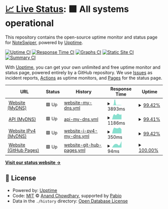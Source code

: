 # [📈 Live Status](https://NoteSwiper.github.io/uptime): <!--live status--> **🟩 All systems operational**

This repository contains the open-source uptime monitor and status page for [NoteSwiper](https://noteswiper.github.io), powered by [Upptime](https://github.com/upptime/upptime).

[![Uptime CI](https://github.com/NoteSwiper/uptime/workflows/Uptime%20CI/badge.svg)](https://github.com/NoteSwiper/uptime/actions?query=workflow%3A%22Uptime+CI%22)
[![Response Time CI](https://github.com/NoteSwiper/uptime/workflows/Response%20Time%20CI/badge.svg)](https://github.com/NoteSwiper/uptime/actions?query=workflow%3A%22Response+Time+CI%22)
[![Graphs CI](https://github.com/NoteSwiper/uptime/workflows/Graphs%20CI/badge.svg)](https://github.com/NoteSwiper/uptime/actions?query=workflow%3A%22Graphs+CI%22)
[![Static Site CI](https://github.com/NoteSwiper/uptime/workflows/Static%20Site%20CI/badge.svg)](https://github.com/NoteSwiper/uptime/actions?query=workflow%3A%22Static+Site+CI%22)
[![Summary CI](https://github.com/NoteSwiper/uptime/workflows/Summary%20CI/badge.svg)](https://github.com/NoteSwiper/uptime/actions?query=workflow%3A%22Summary+CI%22)

With [Upptime](https://upptime.js.org), you can get your own unlimited and free uptime monitor and status page, powered entirely by a GitHub repository. We use [Issues](https://github.com/NoteSwiper/uptime/issues) as incident reports, [Actions](https://github.com/NoteSwiper/uptime/actions) as uptime monitors, and [Pages](https://NoteSwiper.github.io/uptime) for the status page.

<!--start: status pages-->
<!-- This summary is generated by Upptime (https://github.com/upptime/upptime) -->
<!-- Do not edit this manually, your changes will be overwritten -->
<!-- prettier-ignore -->
| URL | Status | History | Response Time | Uptime |
| --- | ------ | ------- | ------------- | ------ |
| <img alt="" src="https://icons.duckduckgo.com/ip3/noteswiper.mydns.jp.ico" height="13"> [Website (MyDNS)](https://noteswiper.mydns.jp) | 🟩 Up | [website-my-dns.yml](https://github.com/NoteSwiper/uptime/commits/HEAD/history/website-my-dns.yml) | <details><summary><img alt="Response time graph" src="./graphs/website-my-dns/response-time-week.png" height="20"> 3893ms</summary><br><a href="https://NoteSwiper.github.io/uptime/history/website-my-dns"><img alt="Response time 3893" src="https://img.shields.io/endpoint?url=https%3A%2F%2Fraw.githubusercontent.com%2FNoteSwiper%2Fuptime%2FHEAD%2Fapi%2Fwebsite-my-dns%2Fresponse-time.json"></a><br><a href="https://NoteSwiper.github.io/uptime/history/website-my-dns"><img alt="24-hour response time 1427" src="https://img.shields.io/endpoint?url=https%3A%2F%2Fraw.githubusercontent.com%2FNoteSwiper%2Fuptime%2FHEAD%2Fapi%2Fwebsite-my-dns%2Fresponse-time-day.json"></a><br><a href="https://NoteSwiper.github.io/uptime/history/website-my-dns"><img alt="7-day response time 3893" src="https://img.shields.io/endpoint?url=https%3A%2F%2Fraw.githubusercontent.com%2FNoteSwiper%2Fuptime%2FHEAD%2Fapi%2Fwebsite-my-dns%2Fresponse-time-week.json"></a><br><a href="https://NoteSwiper.github.io/uptime/history/website-my-dns"><img alt="30-day response time 3893" src="https://img.shields.io/endpoint?url=https%3A%2F%2Fraw.githubusercontent.com%2FNoteSwiper%2Fuptime%2FHEAD%2Fapi%2Fwebsite-my-dns%2Fresponse-time-month.json"></a><br><a href="https://NoteSwiper.github.io/uptime/history/website-my-dns"><img alt="1-year response time 3893" src="https://img.shields.io/endpoint?url=https%3A%2F%2Fraw.githubusercontent.com%2FNoteSwiper%2Fuptime%2FHEAD%2Fapi%2Fwebsite-my-dns%2Fresponse-time-year.json"></a></details> | <details><summary><a href="https://NoteSwiper.github.io/uptime/history/website-my-dns">99.42%</a></summary><a href="https://NoteSwiper.github.io/uptime/history/website-my-dns"><img alt="All-time uptime 99.42%" src="https://img.shields.io/endpoint?url=https%3A%2F%2Fraw.githubusercontent.com%2FNoteSwiper%2Fuptime%2FHEAD%2Fapi%2Fwebsite-my-dns%2Fuptime.json"></a><br><a href="https://NoteSwiper.github.io/uptime/history/website-my-dns"><img alt="24-hour uptime 98.12%" src="https://img.shields.io/endpoint?url=https%3A%2F%2Fraw.githubusercontent.com%2FNoteSwiper%2Fuptime%2FHEAD%2Fapi%2Fwebsite-my-dns%2Fuptime-day.json"></a><br><a href="https://NoteSwiper.github.io/uptime/history/website-my-dns"><img alt="7-day uptime 99.42%" src="https://img.shields.io/endpoint?url=https%3A%2F%2Fraw.githubusercontent.com%2FNoteSwiper%2Fuptime%2FHEAD%2Fapi%2Fwebsite-my-dns%2Fuptime-week.json"></a><br><a href="https://NoteSwiper.github.io/uptime/history/website-my-dns"><img alt="30-day uptime 99.42%" src="https://img.shields.io/endpoint?url=https%3A%2F%2Fraw.githubusercontent.com%2FNoteSwiper%2Fuptime%2FHEAD%2Fapi%2Fwebsite-my-dns%2Fuptime-month.json"></a><br><a href="https://NoteSwiper.github.io/uptime/history/website-my-dns"><img alt="1-year uptime 99.42%" src="https://img.shields.io/endpoint?url=https%3A%2F%2Fraw.githubusercontent.com%2FNoteSwiper%2Fuptime%2FHEAD%2Fapi%2Fwebsite-my-dns%2Fuptime-year.json"></a></details>
| <img alt="" src="https://icons.duckduckgo.com/ip3/api.noteswiper.mydns.jp.ico" height="13"> [API (MyDNS)](https://api.noteswiper.mydns.jp) | 🟩 Up | [api-my-dns.yml](https://github.com/NoteSwiper/uptime/commits/HEAD/history/api-my-dns.yml) | <details><summary><img alt="Response time graph" src="./graphs/api-my-dns/response-time-week.png" height="20"> 1186ms</summary><br><a href="https://NoteSwiper.github.io/uptime/history/api-my-dns"><img alt="Response time 1186" src="https://img.shields.io/endpoint?url=https%3A%2F%2Fraw.githubusercontent.com%2FNoteSwiper%2Fuptime%2FHEAD%2Fapi%2Fapi-my-dns%2Fresponse-time.json"></a><br><a href="https://NoteSwiper.github.io/uptime/history/api-my-dns"><img alt="24-hour response time 1142" src="https://img.shields.io/endpoint?url=https%3A%2F%2Fraw.githubusercontent.com%2FNoteSwiper%2Fuptime%2FHEAD%2Fapi%2Fapi-my-dns%2Fresponse-time-day.json"></a><br><a href="https://NoteSwiper.github.io/uptime/history/api-my-dns"><img alt="7-day response time 1186" src="https://img.shields.io/endpoint?url=https%3A%2F%2Fraw.githubusercontent.com%2FNoteSwiper%2Fuptime%2FHEAD%2Fapi%2Fapi-my-dns%2Fresponse-time-week.json"></a><br><a href="https://NoteSwiper.github.io/uptime/history/api-my-dns"><img alt="30-day response time 1186" src="https://img.shields.io/endpoint?url=https%3A%2F%2Fraw.githubusercontent.com%2FNoteSwiper%2Fuptime%2FHEAD%2Fapi%2Fapi-my-dns%2Fresponse-time-month.json"></a><br><a href="https://NoteSwiper.github.io/uptime/history/api-my-dns"><img alt="1-year response time 1186" src="https://img.shields.io/endpoint?url=https%3A%2F%2Fraw.githubusercontent.com%2FNoteSwiper%2Fuptime%2FHEAD%2Fapi%2Fapi-my-dns%2Fresponse-time-year.json"></a></details> | <details><summary><a href="https://NoteSwiper.github.io/uptime/history/api-my-dns">99.41%</a></summary><a href="https://NoteSwiper.github.io/uptime/history/api-my-dns"><img alt="All-time uptime 99.41%" src="https://img.shields.io/endpoint?url=https%3A%2F%2Fraw.githubusercontent.com%2FNoteSwiper%2Fuptime%2FHEAD%2Fapi%2Fapi-my-dns%2Fuptime.json"></a><br><a href="https://NoteSwiper.github.io/uptime/history/api-my-dns"><img alt="24-hour uptime 98.08%" src="https://img.shields.io/endpoint?url=https%3A%2F%2Fraw.githubusercontent.com%2FNoteSwiper%2Fuptime%2FHEAD%2Fapi%2Fapi-my-dns%2Fuptime-day.json"></a><br><a href="https://NoteSwiper.github.io/uptime/history/api-my-dns"><img alt="7-day uptime 99.41%" src="https://img.shields.io/endpoint?url=https%3A%2F%2Fraw.githubusercontent.com%2FNoteSwiper%2Fuptime%2FHEAD%2Fapi%2Fapi-my-dns%2Fuptime-week.json"></a><br><a href="https://NoteSwiper.github.io/uptime/history/api-my-dns"><img alt="30-day uptime 99.41%" src="https://img.shields.io/endpoint?url=https%3A%2F%2Fraw.githubusercontent.com%2FNoteSwiper%2Fuptime%2FHEAD%2Fapi%2Fapi-my-dns%2Fuptime-month.json"></a><br><a href="https://NoteSwiper.github.io/uptime/history/api-my-dns"><img alt="1-year uptime 99.41%" src="https://img.shields.io/endpoint?url=https%3A%2F%2Fraw.githubusercontent.com%2FNoteSwiper%2Fuptime%2FHEAD%2Fapi%2Fapi-my-dns%2Fuptime-year.json"></a></details>
| <img alt="" src="https://icons.duckduckgo.com/ip3/noteswiper.mydns.jp.ico" height="13"> [Website IPv4 (MyDNS)](https://noteswiper.mydns.jp) | 🟩 Up | [website-i-pv4-my-dns.yml](https://github.com/NoteSwiper/uptime/commits/HEAD/history/website-i-pv4-my-dns.yml) | <details><summary><img alt="Response time graph" src="./graphs/website-i-pv4-my-dns/response-time-week.png" height="20"> 350ms</summary><br><a href="https://NoteSwiper.github.io/uptime/history/website-i-pv4-my-dns"><img alt="Response time 350" src="https://img.shields.io/endpoint?url=https%3A%2F%2Fraw.githubusercontent.com%2FNoteSwiper%2Fuptime%2FHEAD%2Fapi%2Fwebsite-i-pv4-my-dns%2Fresponse-time.json"></a><br><a href="https://NoteSwiper.github.io/uptime/history/website-i-pv4-my-dns"><img alt="24-hour response time 529" src="https://img.shields.io/endpoint?url=https%3A%2F%2Fraw.githubusercontent.com%2FNoteSwiper%2Fuptime%2FHEAD%2Fapi%2Fwebsite-i-pv4-my-dns%2Fresponse-time-day.json"></a><br><a href="https://NoteSwiper.github.io/uptime/history/website-i-pv4-my-dns"><img alt="7-day response time 350" src="https://img.shields.io/endpoint?url=https%3A%2F%2Fraw.githubusercontent.com%2FNoteSwiper%2Fuptime%2FHEAD%2Fapi%2Fwebsite-i-pv4-my-dns%2Fresponse-time-week.json"></a><br><a href="https://NoteSwiper.github.io/uptime/history/website-i-pv4-my-dns"><img alt="30-day response time 350" src="https://img.shields.io/endpoint?url=https%3A%2F%2Fraw.githubusercontent.com%2FNoteSwiper%2Fuptime%2FHEAD%2Fapi%2Fwebsite-i-pv4-my-dns%2Fresponse-time-month.json"></a><br><a href="https://NoteSwiper.github.io/uptime/history/website-i-pv4-my-dns"><img alt="1-year response time 350" src="https://img.shields.io/endpoint?url=https%3A%2F%2Fraw.githubusercontent.com%2FNoteSwiper%2Fuptime%2FHEAD%2Fapi%2Fwebsite-i-pv4-my-dns%2Fresponse-time-year.json"></a></details> | <details><summary><a href="https://NoteSwiper.github.io/uptime/history/website-i-pv4-my-dns">99.42%</a></summary><a href="https://NoteSwiper.github.io/uptime/history/website-i-pv4-my-dns"><img alt="All-time uptime 99.42%" src="https://img.shields.io/endpoint?url=https%3A%2F%2Fraw.githubusercontent.com%2FNoteSwiper%2Fuptime%2FHEAD%2Fapi%2Fwebsite-i-pv4-my-dns%2Fuptime.json"></a><br><a href="https://NoteSwiper.github.io/uptime/history/website-i-pv4-my-dns"><img alt="24-hour uptime 98.11%" src="https://img.shields.io/endpoint?url=https%3A%2F%2Fraw.githubusercontent.com%2FNoteSwiper%2Fuptime%2FHEAD%2Fapi%2Fwebsite-i-pv4-my-dns%2Fuptime-day.json"></a><br><a href="https://NoteSwiper.github.io/uptime/history/website-i-pv4-my-dns"><img alt="7-day uptime 99.42%" src="https://img.shields.io/endpoint?url=https%3A%2F%2Fraw.githubusercontent.com%2FNoteSwiper%2Fuptime%2FHEAD%2Fapi%2Fwebsite-i-pv4-my-dns%2Fuptime-week.json"></a><br><a href="https://NoteSwiper.github.io/uptime/history/website-i-pv4-my-dns"><img alt="30-day uptime 99.42%" src="https://img.shields.io/endpoint?url=https%3A%2F%2Fraw.githubusercontent.com%2FNoteSwiper%2Fuptime%2FHEAD%2Fapi%2Fwebsite-i-pv4-my-dns%2Fuptime-month.json"></a><br><a href="https://NoteSwiper.github.io/uptime/history/website-i-pv4-my-dns"><img alt="1-year uptime 99.42%" src="https://img.shields.io/endpoint?url=https%3A%2F%2Fraw.githubusercontent.com%2FNoteSwiper%2Fuptime%2FHEAD%2Fapi%2Fwebsite-i-pv4-my-dns%2Fuptime-year.json"></a></details>
| <img alt="" src="https://icons.duckduckgo.com/ip3/noteswiper.github.io.ico" height="13"> [Website (GitHub Pages)](https://noteswiper.github.io) | 🟩 Up | [website-git-hub-pages.yml](https://github.com/NoteSwiper/uptime/commits/HEAD/history/website-git-hub-pages.yml) | <details><summary><img alt="Response time graph" src="./graphs/website-git-hub-pages/response-time-week.png" height="20"> 94ms</summary><br><a href="https://NoteSwiper.github.io/uptime/history/website-git-hub-pages"><img alt="Response time 94" src="https://img.shields.io/endpoint?url=https%3A%2F%2Fraw.githubusercontent.com%2FNoteSwiper%2Fuptime%2FHEAD%2Fapi%2Fwebsite-git-hub-pages%2Fresponse-time.json"></a><br><a href="https://NoteSwiper.github.io/uptime/history/website-git-hub-pages"><img alt="24-hour response time 158" src="https://img.shields.io/endpoint?url=https%3A%2F%2Fraw.githubusercontent.com%2FNoteSwiper%2Fuptime%2FHEAD%2Fapi%2Fwebsite-git-hub-pages%2Fresponse-time-day.json"></a><br><a href="https://NoteSwiper.github.io/uptime/history/website-git-hub-pages"><img alt="7-day response time 94" src="https://img.shields.io/endpoint?url=https%3A%2F%2Fraw.githubusercontent.com%2FNoteSwiper%2Fuptime%2FHEAD%2Fapi%2Fwebsite-git-hub-pages%2Fresponse-time-week.json"></a><br><a href="https://NoteSwiper.github.io/uptime/history/website-git-hub-pages"><img alt="30-day response time 94" src="https://img.shields.io/endpoint?url=https%3A%2F%2Fraw.githubusercontent.com%2FNoteSwiper%2Fuptime%2FHEAD%2Fapi%2Fwebsite-git-hub-pages%2Fresponse-time-month.json"></a><br><a href="https://NoteSwiper.github.io/uptime/history/website-git-hub-pages"><img alt="1-year response time 94" src="https://img.shields.io/endpoint?url=https%3A%2F%2Fraw.githubusercontent.com%2FNoteSwiper%2Fuptime%2FHEAD%2Fapi%2Fwebsite-git-hub-pages%2Fresponse-time-year.json"></a></details> | <details><summary><a href="https://NoteSwiper.github.io/uptime/history/website-git-hub-pages">100.00%</a></summary><a href="https://NoteSwiper.github.io/uptime/history/website-git-hub-pages"><img alt="All-time uptime 100.00%" src="https://img.shields.io/endpoint?url=https%3A%2F%2Fraw.githubusercontent.com%2FNoteSwiper%2Fuptime%2FHEAD%2Fapi%2Fwebsite-git-hub-pages%2Fuptime.json"></a><br><a href="https://NoteSwiper.github.io/uptime/history/website-git-hub-pages"><img alt="24-hour uptime 100.00%" src="https://img.shields.io/endpoint?url=https%3A%2F%2Fraw.githubusercontent.com%2FNoteSwiper%2Fuptime%2FHEAD%2Fapi%2Fwebsite-git-hub-pages%2Fuptime-day.json"></a><br><a href="https://NoteSwiper.github.io/uptime/history/website-git-hub-pages"><img alt="7-day uptime 100.00%" src="https://img.shields.io/endpoint?url=https%3A%2F%2Fraw.githubusercontent.com%2FNoteSwiper%2Fuptime%2FHEAD%2Fapi%2Fwebsite-git-hub-pages%2Fuptime-week.json"></a><br><a href="https://NoteSwiper.github.io/uptime/history/website-git-hub-pages"><img alt="30-day uptime 100.00%" src="https://img.shields.io/endpoint?url=https%3A%2F%2Fraw.githubusercontent.com%2FNoteSwiper%2Fuptime%2FHEAD%2Fapi%2Fwebsite-git-hub-pages%2Fuptime-month.json"></a><br><a href="https://NoteSwiper.github.io/uptime/history/website-git-hub-pages"><img alt="1-year uptime 100.00%" src="https://img.shields.io/endpoint?url=https%3A%2F%2Fraw.githubusercontent.com%2FNoteSwiper%2Fuptime%2FHEAD%2Fapi%2Fwebsite-git-hub-pages%2Fuptime-year.json"></a></details>

<!--end: status pages-->

[**Visit our status website →**](https://NoteSwiper.github.io/uptime)

## 📄 License

- Powered by: [Upptime](https://github.com/upptime/upptime)
- Code: [MIT](./LICENSE) © [Anand Chowdhary](https://anandchowdhary.com), supported by [Pabio](https://pabio.com)
- Data in the `./history` directory: [Open Database License](https://opendatacommons.org/licenses/odbl/1-0/)
